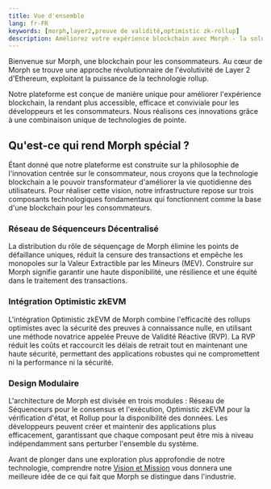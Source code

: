 ```yaml
---
title: Vue d'ensemble
lang: fr-FR
keywords: [morph,layer2,preuve de validité,optimistic zk-rollup]
description: Améliorez votre expérience blockchain avec Morph - la solution optimistic zk-rollup sécurisée, décentralisée et performante. Essayez-le maintenant !
---
```


Bienvenue sur Morph, une blockchain pour les consommateurs. Au cœur de Morph se trouve une approche révolutionnaire de l'évolutivité de Layer 2 d'Ethereum, exploitant la puissance de la technologie rollup.

Notre plateforme est conçue de manière unique pour améliorer l'expérience blockchain, la rendant plus accessible, efficace et conviviale pour les développeurs et les consommateurs. Nous réalisons ces innovations grâce à une combinaison unique de technologies de pointe.

## Qu'est-ce qui rend Morph spécial ?

Étant donné que notre plateforme est construite sur la philosophie de l'innovation centrée sur le consommateur, nous croyons que la technologie blockchain a le pouvoir transformateur d'améliorer la vie quotidienne des utilisateurs. Pour réaliser cette vision, notre infrastructure repose sur trois composants technologiques fondamentaux qui fonctionnent comme la base d'une blockchain pour les consommateurs.

### Réseau de Séquenceurs Décentralisé

La distribution du rôle de séquençage de Morph élimine les points de défaillance uniques, réduit la censure des transactions et empêche les monopoles sur la Valeur Extractible par les Mineurs (MEV). Construire sur Morph signifie garantir une haute disponibilité, une résilience et une équité dans le traitement des transactions.

### Intégration Optimistic zkEVM

L'intégration Optimistic zkEVM de Morph combine l'efficacité des rollups optimistes avec la sécurité des preuves à connaissance nulle, en utilisant une méthode novatrice appelée Preuve de Validité Réactive (RVP). La RVP réduit les coûts et raccourcit les délais de retrait tout en maintenant une haute sécurité, permettant des applications robustes qui ne compromettent ni la performance ni la sécurité.

### Design Modulaire

L'architecture de Morph est divisée en trois modules : Réseau de Séquenceurs pour le consensus et l'exécution, Optimistic zkEVM pour la vérification d'état, et Rollup pour la disponibilité des données. Les développeurs peuvent créer et maintenir des applications plus efficacement, garantissant que chaque composant peut être mis à niveau indépendamment sans perturber l'ensemble du système.

Avant de plonger dans une exploration plus approfondie de notre technologie, comprendre notre [Vision et Mission](./5-morphs-vision-and-mission.md) vous donnera une meilleure idée de ce qui fait que Morph se distingue dans l'industrie.

